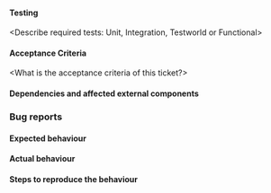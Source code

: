 <This is intended as a guide when thinking about or creating issues for go-centrifuge>


#### Testing
<Describe required tests: Unit, Integration, Testworld or Functional>

#### Acceptance Criteria
<What is the acceptance criteria of this ticket?>

#### Dependencies and affected external components
<Outline any dependencies and components that could be affected by this>

### Bug reports

#### Expected behaviour 


#### Actual behaviour


#### Steps to reproduce the behaviour

